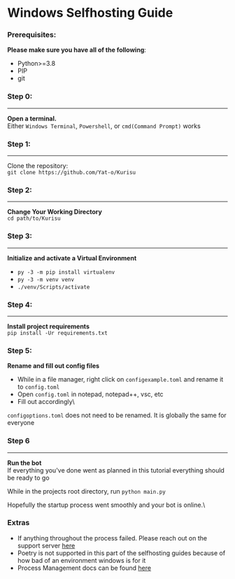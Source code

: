 # Windows Selfhosting Guide

### Prerequisites:
**Please make sure you have all of the following**:
* Python>=3.8
* PIP
* git
### Step 0:
****
**Open a terminal.**\
Either `Windows Terminal`, `Powershell`, or `cmd(Command Prompt)` works
### Step 1:
****
Clone the repository:\
`git clone https://github.com/Yat-o/Kurisu`
### Step 2:
****
**Change Your Working Directory**\
`cd path/to/Kurisu`
### Step 3:
****
**Initialize and activate a Virtual Environment**
* `py -3 -m pip install virtualenv `
* `py -3 -m venv venv`
* `./venv/Scripts/activate`
### Step 4:
****
**Install project requirements**\
`pip install -Ur requirements.txt`
### Step 5:
**Rename and fill out config files**
* While in a file manager, right click on `configexample.toml` and rename it to `config.toml`
* Open `config.toml` in notepad, notepad++, vsc, etc
* Fill out accordingly\

`configoptions.toml` does not need to be renamed. It is globally the same for everyone
### Step 6
****
**Run the bot**\
If everything you've done went as planned in this tutorial everything should be ready to go

While in the projects root directory,  run `python main.py`

Hopefully the startup process went smoothly and your bot is online.\

### Extras
* If anything throughout the process failed. Please reach out on the support server [here](https://discord.gg/Cs5RdJF9pb)
* Poetry is not supported in this part of the selfhosting guides because of how bad of an environment windows is for it
* Process Management docs can be found [here](https://github.com/Yat-o/Kurisu/blob/rewrite/docs/selfhosting/process_management.md)